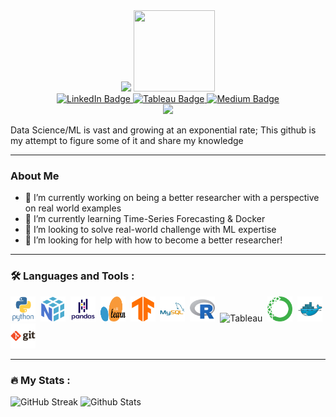 <!--
**jerrylin0505/jerrylin0505** is a ✨ _special_ ✨ repository because its `README.md` (this file) appears on your GitHub profile.

Here are some ideas to get you started:

- 🔭 I’m currently working on ...
- 🌱 I’m currently learning ...
- 👯 I’m looking to collaborate on ...
- 🤔 I’m looking for help with ...
- 💬 Ask me about ...
- 📫 How to reach me: ...
- 😄 Pronouns: ...
- ⚡ Fun fact: ...
-->


<div id="header" align="center">
  <img src="https://media.giphy.com/media/v1.Y2lkPTc5MGI3NjExNDQzYzg1Y2ZhZjc1MzI5ZmEzZDJlNTRkZWJhYjg1MTg0Yjc0ZTU5MyZjdD1z/M9gbBd9nbDrOTu1Mqx/giphy.gif" width="110"/>
  <img src="https://media.giphy.com/media/KgFD8lRvyPDi9PGnrJ/giphy.gif" width="130" height="130"/>
</div>

<div id="badges" align="center">
  <a href="https://www.linkedin.com/in/jerrylin0505/">
    <img src="https://img.shields.io/badge/LinkedIn-blue?style=for-the-badge&logo=linkedin&logoColor=white" alt="LinkedIn Badge"/>
  </a>
  <a href="https://public.tableau.com/app/profile/jerrylin0505">
    <img src="https://img.shields.io/badge/Tableau-yellow?style=for-the-badge&logo=tableau&logoColor=white" alt="Tableau Badge"/>
  </a>
  <a href="https://medium.com/@jerrylin0505">
    <img src="https://img.shields.io/badge/Medium-black?style=for-the-badge&logo=medium&logoColor=white" alt="Medium Badge"/>
  </a>
</div>

<div id="hey" align="center">
  <img src="https://media.giphy.com/media/9sZCJSFb7S9C2pkAoA/giphy.gif" width="80px"/>
</div>


<p>Data Science/ML is vast and growing at an exponential rate; This github is my attempt to figure some of it and share my knowledge</q></p>

---

### About Me
<!-- 
![](https://img.shields.io/badge/<TensorFlow>-informational?style=flat&logo=<LOGO_NAME>&logoColor=white&color=DDFFF7)
![](https://img.shields.io/badge/<Pytorch>-informational?style=flat&logo=<LOGO_NAME>&logoColor=white&color=DDFFF7)
![](https://img.shields.io/badge/<ScikitLearn>-informational?style=flat&logo=<LOGO_NAME>&logoColor=white&color=DDFFF7)
![](https://img.shields.io/badge/<TimeSeries>-informational?style=flat&logo=<LOGO_NAME>&logoColor=white&color=DDFFF7)
![](https://img.shields.io/badge/<Pandas>-informational?style=flat&logo=<LOGO_NAME>&logoColor=white&color=DDFFF7) 
-->


- 🔭 I’m currently working on being a better researcher with a perspective on real world examples
- 🌱 I’m currently learning Time-Series Forecasting & Docker
- 👯 I’m looking to solve real-world challenge with ML expertise
- 🤔 I’m looking for help with how to become a better researcher!

---

### :hammer_and_wrench: Languages and Tools :
<div>
  <img src="https://github.com/devicons/devicon/blob/master/icons/python/python-original-wordmark.svg" title="Python" alt="Python" width="40" height="40"/>&nbsp;
  <img src="https://github.com/devicons/devicon/blob/master/icons/numpy/numpy-original.svg" title="Numpy" alt="Numpy" width="40" height="40"/>&nbsp;
  <img src="https://github.com/devicons/devicon/blob/master/icons/pandas/pandas-original-wordmark.svg" title="Pandas" alt="Pandas" width="40" height="40"/>&nbsp;
  <img src="https://github.com/scikit-learn/scikit-learn/blob/main/doc/logos/scikit-learn-logo-without-subtitle.svg" title="Scikit-learn" alt="Scikit-learn" width="40" height="40"/>&nbsp; 
  <img src="https://github.com/devicons/devicon/blob/master/icons/tensorflow/tensorflow-original.svg" title="Tensorflow" alt="Tensorflow" width="40" height="40"/>&nbsp;
  <img src="https://github.com/devicons/devicon/blob/master/icons/mysql/mysql-original-wordmark.svg" title="MySQL"  alt="MySQL" width="40" height="40"/>&nbsp;
  <img src="https://github.com/devicons/devicon/blob/master/icons/r/r-original.svg" title="R" alt="R" width="40" height="40"/>&nbsp;
  <img src="https://cdn.worldvectorlogo.com/logos/tableau-software.svg" title="Tableau"  alt="Tableau" width="40" height="40"/>&nbsp;
  <img src="https://github.com/devicons/devicon/blob/master/icons/anaconda/anaconda-original.svg" title="Anaconda"  alt="Anaconda" width="40" height="40"/>&nbsp;
  <img src="https://github.com/devicons/devicon/blob/master/icons/docker/docker-original.svg" title="Docker"  alt="Docker" width="40" height="40"/>&nbsp;
  <img src="https://github.com/devicons/devicon/blob/master/icons/git/git-original-wordmark.svg" title="Git" **alt="Git" width="40" height="40"/>
</div>

---

### :fire: My Stats :
![GitHub Streak](http://github-readme-streak-stats.herokuapp.com?user=jerrylin0505&theme=tokyonight&background=000000)
![Github Stats](https://github-readme-stats.vercel.app/api?username=jerrylin0505&show_icons=true&theme=tokyonight)
